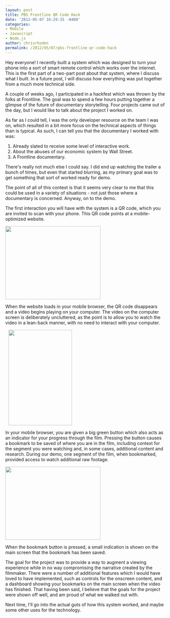 ```yaml
---
layout: post
title: PBS Frontline QR Code Hack
date: '2012-05-07 16:29:35 -0400'
categories:
- Mobile
- Javascript
- Node.js
author: chrisrhoden
permalink: /2012/05/07/pbs-frontline-qr-code-hack
---
```

<p>Hey everyone! I recently built a system which was designed to turn your phone into a sort of smart remote control which works over the internet. This is the first part of a two-part post about that system, where I discuss what I built. In a future post, I will discuss how everything was put together from a much more technical side.</p>
<p>A couple of weeks ago, I participated in a hackfest which was thrown by the folks at Frontline. The goal was to spend a few hours putting together a glimpse of the future of documentary storytelling. Four projects came out of the day, but I would like to talk about the project I worked on.</p>
<p>As far as I could tell, I was the only developer resource on the team I was on, which resulted in a bit more focus on the technical aspects of things than is typical. As such, I can tell you that the documentary I worked with was:</p>
<ol>
<li>Already slated to receive some level of interactive work.</li>
<li>About the abuses of our economic system by Wall Street.</li>
<li>A Frontline documentary.</li>
</ol>
<p>There's really not much else I could say. I did end up watching the trailer a bunch of times, but even that started blurring, as my primary goal was to get something that sort of worked ready for demo.</p>
<p>The point of all of this context is that it seems very clear to me that this could be used in a variety of situations - not just those where a documentary is concerned. Anyway, on to the demo.</p>
<p>The first interaction you will have with the system is a QR code, which you are invited to scan with your phone. This QR code points at a mobile-optimized website.</p>
<p><a href="http://labs.prx.org/wp-content/uploads/2012/04/Screen-Shot-2012-04-27-at-1.00.59-PM.png"><img class="size-medium wp-image-554 aligncenter" title="The QR Code" src="http://labs.prx.org/wp-content/uploads/2012/04/Screen-Shot-2012-04-27-at-1.00.59-PM-300x230.png" alt="" width="300" height="230" /></a></p>
<p style="text-align: left;">When the website loads in your mobile browser, the QR code disappears and a video begins playing on your computer. The video on the computer screen is deliberately uncluttered, as the point is to allow you to watch the video in a lean-back manner, with no need to interact with your computer.</p>
<p><a href="http://labs.prx.org/2012/05/07/pbs-frontline-qr-code-hack/device-2012-04-27-130558ggg/" rel="attachment wp-att-556"><img class="size-medium wp-image-556 aligncenter" style="margin-left: 10px;" title="device-2012-04-27-130558ggg" src="http://labs.prx.org/wp-content/uploads/2012/04/device-2012-04-27-130558ggg-200x300.png" alt="" width="200" height="300" /></a></p>
<p style="text-align: left;">In your mobile browser, you are given a big green button which also acts as an indicator for your progress through the film. Pressing the button causes a bookmark to be saved of where you are in the film, including context for the segment you were watching and, in some cases, additional content and research. During our demo, one segment of the film, when bookmarked, provided access to watch additional raw footage.</p>
<p><a href="http://labs.prx.org/2012/05/07/pbs-frontline-qr-code-hack/screen-shot-2012-04-27-at-1-05-06-pm/" rel="attachment wp-att-557"><img class="size-medium wp-image-557 aligncenter" title="Screen Shot 2012-04-27 at 1.05.06 PM" src="http://labs.prx.org/wp-content/uploads/2012/04/Screen-Shot-2012-04-27-at-1.05.06-PM-300x230.png" alt="" width="300" height="230" /></a></p>
<p style="text-align: left;">When the bookmark button is pressed, a small indication is shown on the main screen that the bookmark has been saved.</p>
<p style="text-align: left;">The goal for the project was to provide a way to augment a viewing experience while in no way compromising the narrative created by the filmmaker. There were a number of additional features which I would have loved to have implemented, such as controls for the onscreen content, and a dashboard showing your bookmarks on the main screen when the video has finished. That having been said, I believe that the goals for the project were shown off well, and am proud of what we walked out with.</p>
<p style="text-align: left;">Next time, I'll go into the actual guts of how this system worked, and maybe some other uses for the technology.</p>
